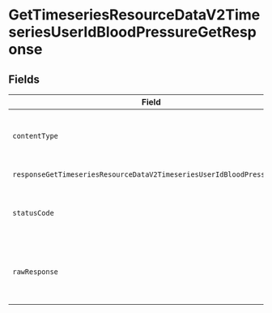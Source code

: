 # GetTimeseriesResourceDataV2TimeseriesUserIdBloodPressureGetResponse


## Fields

| Field                                                                                                      | Type                                                                                                       | Required                                                                                                   | Description                                                                                                |
| ---------------------------------------------------------------------------------------------------------- | ---------------------------------------------------------------------------------------------------------- | ---------------------------------------------------------------------------------------------------------- | ---------------------------------------------------------------------------------------------------------- |
| `contentType`                                                                                              | *string*                                                                                                   | :heavy_check_mark:                                                                                         | HTTP response content type for this operation                                                              |
| `responseGetTimeseriesResourceDataV2TimeseriesUserIdBloodPressureGet`                                      | [shared.ClientFacingBloodPressureTimeseries](../../models/shared/clientfacingbloodpressuretimeseries.md)[] | :heavy_minus_sign:                                                                                         | Successful Response                                                                                        |
| `statusCode`                                                                                               | *number*                                                                                                   | :heavy_check_mark:                                                                                         | HTTP response status code for this operation                                                               |
| `rawResponse`                                                                                              | [AxiosResponse](https://axios-http.com/docs/res_schema)                                                    | :heavy_minus_sign:                                                                                         | Raw HTTP response; suitable for custom response parsing                                                    |
